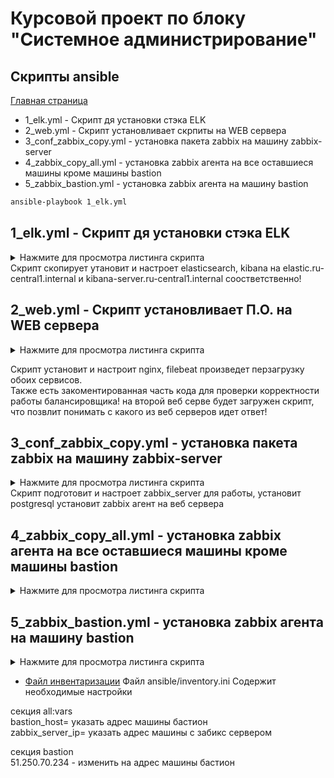 # Курсовой проект по блоку "Системное администрирование"

## Скрипты ansible

[Главная страница](https://github.com/ysatii/Course_project_on_the_block_System_Administration/blob/main/README.md)

  * 1_elk.yml - Скрипт дя установки стэка ELK
  * 2_web.yml - Скрипт установливает скрпиты на WEB сервера
  * 3_conf_zabbix_copy.yml - установка пакета zabbix на машину zabbix-server
  * 4_zabbix_copy_all.yml - установка zabbix агента на все оставшиеся машины кроме машины bastion
  * 5_zabbix_bastion.yml - установка zabbix агента на машину bastion 
  
```sh
ansible-playbook 1_elk.yml
```


## 1_elk.yml - Скрипт дя установки стэка ELK
<details>
<summary>Нажмите для просмотра листинга скрипта</summary>

```
- name: Configure elasticsearch
  tags: elasticsearch
  hosts: elasticsearch
  gather_facts: no
  become: yes
  tasks:
    - name: copy elasticsearch
      copy:
        src: packages/{{ pkg_elastic }}
        dest: /tmp/

    - name: Install elasticsearch deb
      apt:
        deb: "/tmp/{{ pkg_elastic }}"
        state: present
    
    - name: Copy elasticsearch.yml
      copy:
        src: templates/elasticsearch.yml
        mode: 0640
        dest: /etc/elasticsearch/elasticsearch.yml

    - name: restart elasticsearch
      service:
        name: elasticsearch
        state: restarted
        enabled: true

- name: Configure kibana
  tags: kibana
  hosts: kibana
  gather_facts: no
  become: yes
  tasks:
    - name: copy kibana
      copy:
        src: packages/{{ pkg_kibana }}
        dest: /tmp/

    - name: Install kibana deb
      apt:
        deb: "/tmp/{{ pkg_kibana }}"
        state: present

    - name: Copy kibana.yml
      template:
        src: templates/kibana.yml.j2
        mode: 0640
        dest: /etc/kibana/kibana.yml

    - name: restart kibana
      systemd:
        name: kibana
        state: restarted
        enabled: true

```
</details>
Скрипт  скопирует утановит и настроет elasticsearch, kibana на elastic.ru-central1.internal и kibana-server.ru-central1.internal соостветственно!


## 2_web.yml - Скрипт установливает П.О. на WEB сервера
 
<details>
<summary>Нажмите для просмотра листинга скрипта</summary>

```
---
- name: Configure web server
  hosts: internal_servers
  gather_facts: no
  become: yes
  tasks:
    - name: Update cache
      apt:
        update_cache: yes

    - name: Install nginx
      apt:
        name: nginx
        state: present

    - name: Copy index.html
      copy:
        src: templates/index.html
        dest: /var/www/html/
    
    - name: Restart nginx
      service:
        name: nginx
        state: restarted
    
    - name: copy filebeat
      copy:
        src: packages/{{ pkg_name }}
        dest: /var/www/html/
    
    - name: Install filebeat deb
      apt:
        deb: "/tmp/{{ pkg_name }}"
        state: present

    - name: Configure nginx module
      copy:
        dest: /etc/filebeat/modules.d/nginx.yml.disabled
        content: |
          - module: nginx
            # Access logs
            access:
              enabled: true

            # Error logs
            error:
              enabled: true
        mode: 0644
     
    - name: Enable system nginx module in filebeat
      shell:
        cmd:  filebeat setup --dashboards && filebeat modules enable system nginx
        
    - name: Reload systemd daemon
      shell:
        cmd: systemctl daemon-reload
    
    - name: restart Filebeat
      systemd:
        name: filebeat.service
        state: restarted
        enabled: true
- name: Мониторинг nginx
  hosts: internal_servers
  gather_facts: no
  become: yes
  tasks:
    - name: Copy stub_status.conf
      template:
        src: templates2/stub_status.conf
        mode: 0644
        dest:  /etc/nginx/conf.d/stub_status.conf

    - name:  Добавляем настройки в  /etc/nginx/nginx.conf
      blockinfile:
        path: /etc/nginx/nginx.conf
        marker: "access_log /var/log/nginx/access.log;"
        insertafter: "access_log /var/log/nginx/access.log;"
        block: "{{ lookup('file', 'templates2/nginx.conf') }}"
    
    - name: deleting a line error.log
      lineinfile:
        path: /etc/nginx/nginx.conf
        state: absent
        regexp: '^% error_log /var/log/nginx/error.log;'

    - name: deleting a line access.log
      lineinfile:
        path: /etc/nginx/nginx.conf
        state: absent
        regexp: '^%access_log /var/log/nginx/access.log;'

    - name: restart nginx
      systemd:
        name: nginx.service
        state: restarted
        enabled: true
     

    

#- name: Configure web server 2
#  hosts: webserver2.ru-central1.internal
#  gather_facts: no
#  become: yes
#  tasks:
#    - name: Copy index.html server2 
#      copy:
#        src: templates2/index.html
#        dest: /var/www/html/
...
```
</details>

Скрипт установит и настроит nginx, filebeat произведет перзагрузку обоих сервисов.  
Также есть закоментированная часть кода для проверки корректности работы балансировщика! 
на второй веб серве будет загружен скрипт, что позвлит понимать с какого из веб серверов идет ответ!


## 3_conf_zabbix_copy.yml - установка пакета zabbix на машину zabbix-server
 
<details>
<summary>Нажмите для просмотра листинга скрипта</summary>

```
- name: Configure zabbix server
  hosts: zabbix_server
  gather_facts: no
  become: yes
  tasks:
  #- name: Update cache
  #  apt:
  #    update_cache: yes

  - name: Обновление системы и установка зависимостей
    apt:
      update_cache: yes
      name: ['wget', 'curl', 'nginx', 'postgresql', 'postgresql-contrib', 'php-fpm', 'php-pgsql', 'php-bcmath', 'php-mbstring', 'php-gd', 'php-xml', 'mc']
      state: present
  #- name: Install postgresql
  #  apt:
  #    name: postgresql
  #    state: present

  
  #- name: Copy zabbix package
  #  copy:
  #    src: packages/{{ pkg_zabbix }}
  #    dest: /tmp/

  #- name: Install zabbix repository
  #  command: dpkg -i /tmp/{{ pkg_zabbix }}

  #- name: Установка Zabbix 6.0
  #  apt:
  #    name: "{{ item }}"
  #    state: present
  #    update_cache: yes
  #  loop: ["zabbix-server-pgsql", "zabbix-frontend-php", "php8.1-pgsql", "zabbix-nginx-conf", "zabbix-sql-scripts", "zabbix-agent"]
  
  # Установка репозитория Zabbix
  
  - name: Install postgresql
    apt:
      name: postgresql
      state: present

  - name: Copy zabbix package
    copy:
      src: packages/{{ pkg_zabbix }}
      dest: /tmp/

  - name: Install zabbix repository
    command: dpkg -i /tmp/{{ pkg_zabbix }}

  - name: Update cache
    apt:
      update_cache: yes

  # Установка Zabbix Server, агент и веб-интерфейс
  - name: Установить Zabbix Server и компоненты
    become: yes
    apt:
      name: ['zabbix-server-pgsql', 'zabbix-frontend-php', 'zabbix-nginx-conf', 'zabbix-agent', 'zabbix-sql-scripts']
      state: present

  - name: Create user and DB
    shell:
      cmd: |
        su - postgres -c "psql --command \"CREATE USER {{ zabbix_user }} WITH PASSWORD '{{ zabbix_password }}';\"" && \
        su - postgres -c "psql --command \"CREATE DATABASE zabbix OWNER {{ zabbix_user }};\""          
        
  # Импорт схемы базы данных Zabbix
  - name: Импортировать начальную структуру базы данных
    shell: |
      zcat /usr/share/zabbix-sql-scripts/postgresql/server.sql.gz | sudo -u {{ zabbix_user }} -p {{ zabbix_password }} psql zabbix  | sudo -u {{ zabbix_user }} -p {{ zabbix_password }} psql zabbix
  

  # Настройка Zabbix Server
  - name: Настройка Zabbix Server для использования PostgreSQL
    lineinfile:
       dest: /etc/zabbix/zabbix_server.conf
       regexp: '^# DBPassword='
       line: 'DBPassword={{ zabbix_password }}' 
  
   # Настройка PHP для Zabbix
  - name: Настроить PHP для Zabbix
    become: yes
    blockinfile:
       path: /etc/php/8.1/fpm/php.ini
       block: |
         post_max_size = 16M
         upload_max_filesize = 2M
         max_execution_time = 300
         max_input_time = 300
         memory_limit = 128M
         date.timezone = Europe/Moscow

  # Настройка Nginx для Zabbix
  - name: Настроить Nginx для Zabbix
    blockinfile:
      path: /etc/nginx/conf.d/zabbix.conf
      block: |
          server {
              listen 80;
              server_name  {{ server_name }};

              root /usr/share/zabbix;

              index index.php index.html index.htm;

              location / {
                  try_files $uri $uri/ =404;
              }

              location ~ \.php$ {
                  fastcgi_pass unix:/var/run/php/php8.1-fpm.sock;
                  fastcgi_param SCRIPT_FILENAME $document_root$fastcgi_script_name;
                  include fastcgi_params;
              }

              location ~ /\.ht {
                  deny all;
              }
          }

  # Перезапуск сервисов Zabbix и Nginx
  - name: Перезапустить сервисы Zabbix и Nginx
    become: yes
    systemd:
        name: "{{ item }}"
        state: restarted
    with_items:
        - zabbix-server
        - zabbix-agent
        - nginx
        - php8.1-fpm

  #- name: Copy zabbix_server.conf
  #  template:
  #    src: templates/zabbix_server.conf.j2
  #    mode: 0644
  #    dest: /etc/zabbix/zabbix_server.conf

  #- name: Copy nginx.conf
  #  template:
  #    src: templates/nginx.conf.j2
  #    mode: 0644
  #    dest: /etc/zabbix/nginx.conf

  #- name: Restart services
  #  systemd:
  #    name: "{{ item }}"
  #    state: restarted
  #    enabled: true
  #  loop: ["zabbix-server", "zabbix-agent", "nginx", "php8.1-fpm"]



- name: Configure zabbix agent
  hosts: internal_servers
  gather_facts: no
  become: yes
  tasks:
    - name: Copy zabbix package
      copy:
        src: packages/{{ pkg_zabbix }}
        dest: /tmp/

    - name: Install zabbix repository
      command: dpkg -i /tmp/{{ pkg_zabbix }}

    - name: Install zabbix-agent
      apt:
        name: zabbix-agent
        state: present
        update_cache: yes

    - name: Add server IP
      replace:
        path: /etc/zabbix/zabbix_agentd.conf
        regexp: 'Server=127.0.0.1'
        replace: 'Server={{ zabbix_server }}'

    - name: Add server IP
      replace:
        path: /etc/zabbix/zabbix_agentd.conf
        regexp: 'ServerActive=127.0.0.1'
        replace: 'ServerActive={{ zabbix_server }}'

    - name: Restart zabbix agent
      systemd:
        name: zabbix-agent
        state: restarted
        enabled: true   

```
</details>
 Скрипт подготовит и настроет zabbix_server для работы, установит postgresql
 установит zabbix агент на веб сервера


## 4_zabbix_copy_all.yml - установка zabbix агента на все оставшиеся машины кроме машины bastion
 
<details>
<summary>Нажмите для просмотра листинга скрипта</summary>

```
- name: Configure zabbix agent
  hosts: all-servers
  gather_facts: no
  become: yes
  tasks:
    - name: Copy zabbix package
      copy:
        src: packages/{{ pkg_zabbix }}
        dest: /tmp/

    - name: Install zabbix repository
      command: dpkg -i /tmp/{{ pkg_zabbix }}

    - name: Install zabbix-agent
      apt:
        name: zabbix-agent
        state: present
        update_cache: yes

    - name: Add server IP
      replace:
        path: /etc/zabbix/zabbix_agentd.conf
        regexp: 'Server=127.0.0.1'
        replace: 'Server={{ zabbix_server }}'

    - name: Add server IP
      replace:
        path: /etc/zabbix/zabbix_agentd.conf
        regexp: 'ServerActive=127.0.0.1'
        replace: 'ServerActive={{ zabbix_server }}'

    - name: Restart zabbix agent
      systemd:
        name: zabbix-agent
        state: restarted
        enabled: true   

```
</details>

## 5_zabbix_bastion.yml - установка zabbix агента на машину bastion 
 
<details>
<summary>Нажмите для просмотра листинга скрипта</summary>

```
- name: Configure zabbix agent to bastion
  hosts: bastion
  gather_facts: no
  become: yes
  tasks:
    - name: Copy zabbix package
      copy:
        src: packages/{{ pkg_zabbix }}
        dest: /tmp/

    - name: Install zabbix repository
      command: dpkg -i /tmp/{{ pkg_zabbix }}

    - name: Install zabbix-agent
      apt:
        name: zabbix-agent
        state: present
        update_cache: yes

    - name: Add server IP
      replace:
        path: /etc/zabbix/zabbix_agentd.conf
        regexp: 'Server=127.0.0.1'
        replace: 'Server={{ zabbix_server }}'

    - name: Add server IP
      replace:
        path: /etc/zabbix/zabbix_agentd.conf
        regexp: 'ServerActive=127.0.0.1'
        replace: 'ServerActive={{ zabbix_server }}'

    - name: Restart zabbix agent
      systemd:
        name: zabbix-agent
        state: restarted
        enabled: true   

```
</details>

* [Файл инвентаризации](https://github.com/ysatii/Course_project_on_the_block_System_Administration/blob/main/ansible/inventory.ini)
 Файл ansible/inventory.ini  Содержит необходимые настройки 

секция all:vars  
bastion_host= указать адрес машины бастион  
zabbix_server_ip= указать адрес машины с забикс сервером  

секция bastion  
51.250.70.234 - изменить на адрес машины бастион  
